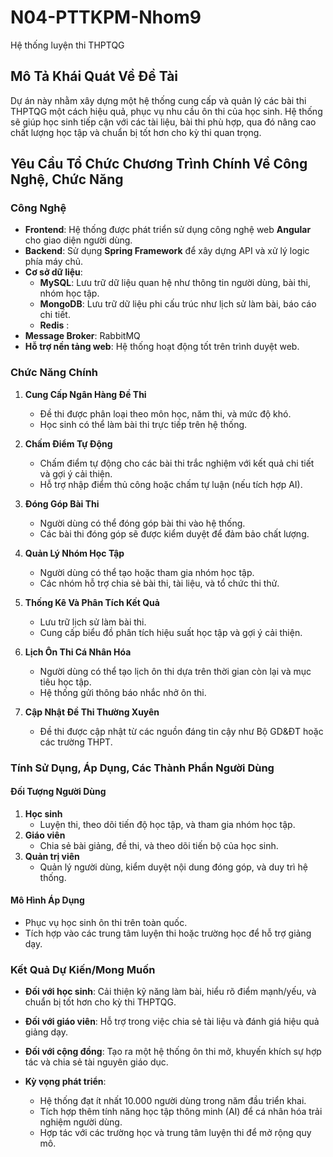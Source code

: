 # N04-PTTKPM-Nhom9

Hệ thống luyện thi THPTQG

## Mô Tả Khái Quát Về Đề Tài

Dự án này nhằm xây dựng một hệ thống cung cấp và quản lý các bài thi THPTQG một cách hiệu quả, phục vụ nhu cầu ôn thi của học sinh. Hệ thống sẽ giúp học sinh tiếp cận với các tài liệu, bài thi phù hợp, qua đó nâng cao chất lượng học tập và chuẩn bị tốt hơn cho kỳ thi quan trọng.

## Yêu Cầu Tổ Chức Chương Trình Chính Về Công Nghệ, Chức Năng

### Công Nghệ

- **Frontend**: Hệ thống được phát triển sử dụng công nghệ web **Angular** cho giao diện người dùng.
- **Backend**: Sử dụng **Spring Framework** để xây dựng API và xử lý logic phía máy chủ.
- **Cơ sở dữ liệu**:
  - **MySQL**: Lưu trữ dữ liệu quan hệ như thông tin người dùng, bài thi, nhóm học tập.
  - **MongoDB**: Lưu trữ dữ liệu phi cấu trúc như lịch sử làm bài, báo cáo chi tiết.
  - **Redis** :
- **Message Broker**: RabbitMQ
- **Hỗ trợ nền tảng web**: Hệ thống hoạt động tốt trên trình duyệt web.

### Chức Năng Chính

1. **Cung Cấp Ngân Hàng Đề Thi**

   - Đề thi được phân loại theo môn học, năm thi, và mức độ khó.
   - Học sinh có thể làm bài thi trực tiếp trên hệ thống.

2. **Chấm Điểm Tự Động**

   - Chấm điểm tự động cho các bài thi trắc nghiệm với kết quả chi tiết và gợi ý cải thiện.
   - Hỗ trợ nhập điểm thủ công hoặc chấm tự luận (nếu tích hợp AI).

3. **Đóng Góp Bài Thi**

   - Người dùng có thể đóng góp bài thi vào hệ thống.
   - Các bài thi đóng góp sẽ được kiểm duyệt để đảm bảo chất lượng.

4. **Quản Lý Nhóm Học Tập**

   - Người dùng có thể tạo hoặc tham gia nhóm học tập.
   - Các nhóm hỗ trợ chia sẻ bài thi, tài liệu, và tổ chức thi thử.

5. **Thống Kê Và Phân Tích Kết Quả**

   - Lưu trữ lịch sử làm bài thi.
   - Cung cấp biểu đồ phân tích hiệu suất học tập và gợi ý cải thiện.

6. **Lịch Ôn Thi Cá Nhân Hóa**

   - Người dùng có thể tạo lịch ôn thi dựa trên thời gian còn lại và mục tiêu học tập.
   - Hệ thống gửi thông báo nhắc nhở ôn thi.

7. **Cập Nhật Đề Thi Thường Xuyên**

   - Đề thi được cập nhật từ các nguồn đáng tin cậy như Bộ GD&ĐT hoặc các trường THPT.

### Tính Sử Dụng, Áp Dụng, Các Thành Phần Người Dùng

#### Đối Tượng Người Dùng

1. **Học sinh**
   - Luyện thi, theo dõi tiến độ học tập, và tham gia nhóm học tập.
2. **Giáo viên**
   - Chia sẻ bài giảng, đề thi, và theo dõi tiến bộ của học sinh.
3. **Quản trị viên**
   - Quản lý người dùng, kiểm duyệt nội dung đóng góp, và duy trì hệ thống.

#### Mô Hình Áp Dụng

- Phục vụ học sinh ôn thi trên toàn quốc.
- Tích hợp vào các trung tâm luyện thi hoặc trường học để hỗ trợ giảng dạy.

### Kết Quả Dự Kiến/Mong Muốn

- **Đối với học sinh**: Cải thiện kỹ năng làm bài, hiểu rõ điểm mạnh/yếu, và chuẩn bị tốt hơn cho kỳ thi THPTQG.

- **Đối với giáo viên**: Hỗ trợ trong việc chia sẻ tài liệu và đánh giá hiệu quả giảng dạy.

- **Đối với cộng đồng**: Tạo ra một hệ thống ôn thi mở, khuyến khích sự hợp tác và chia sẻ tài nguyên giáo dục.

- **Kỳ vọng phát triển**:

  - Hệ thống đạt ít nhất 10.000 người dùng trong năm đầu triển khai.
  - Tích hợp thêm tính năng học tập thông minh (AI) để cá nhân hóa trải nghiệm người dùng.
  - Hợp tác với các trường học và trung tâm luyện thi để mở rộng quy mô.

